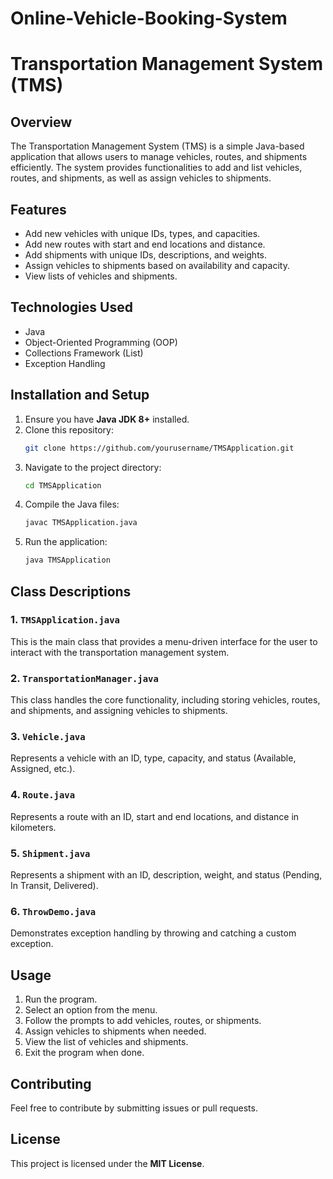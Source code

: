 # Online-Vehicle-Booking-System
# Transportation Management System (TMS)

## Overview
The Transportation Management System (TMS) is a simple Java-based application that allows users to manage vehicles, routes, and shipments efficiently. The system provides functionalities to add and list vehicles, routes, and shipments, as well as assign vehicles to shipments.

## Features
- Add new vehicles with unique IDs, types, and capacities.
- Add new routes with start and end locations and distance.
- Add shipments with unique IDs, descriptions, and weights.
- Assign vehicles to shipments based on availability and capacity.
- View lists of vehicles and shipments.

## Technologies Used
- Java
- Object-Oriented Programming (OOP)
- Collections Framework (List)
- Exception Handling

## Installation and Setup
1. Ensure you have **Java JDK 8+** installed.
2. Clone this repository:
   ```sh
   git clone https://github.com/yourusername/TMSApplication.git
   ```
3. Navigate to the project directory:
   ```sh
   cd TMSApplication
   ```
4. Compile the Java files:
   ```sh
   javac TMSApplication.java
   ```
5. Run the application:
   ```sh
   java TMSApplication
   ```

## Class Descriptions
### 1. `TMSApplication.java`
This is the main class that provides a menu-driven interface for the user to interact with the transportation management system.

### 2. `TransportationManager.java`
This class handles the core functionality, including storing vehicles, routes, and shipments, and assigning vehicles to shipments.

### 3. `Vehicle.java`
Represents a vehicle with an ID, type, capacity, and status (Available, Assigned, etc.).

### 4. `Route.java`
Represents a route with an ID, start and end locations, and distance in kilometers.

### 5. `Shipment.java`
Represents a shipment with an ID, description, weight, and status (Pending, In Transit, Delivered).

### 6. `ThrowDemo.java`
Demonstrates exception handling by throwing and catching a custom exception.

## Usage
1. Run the program.
2. Select an option from the menu.
3. Follow the prompts to add vehicles, routes, or shipments.
4. Assign vehicles to shipments when needed.
5. View the list of vehicles and shipments.
6. Exit the program when done.

## Contributing
Feel free to contribute by submitting issues or pull requests.

## License
This project is licensed under the **MIT License**.


